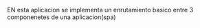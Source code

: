  EN esta aplicacion se implementa un enrutamiento basico entre 3 componenetes de una aplicacion(spa)
